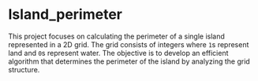 # Island_perimeter

This project focuses on calculating the perimeter of a single island represented in a 2D grid. The grid consists of integers where `1`s represent land and `0`s represent water. The objective is to develop an efficient algorithm that determines the perimeter of the island by analyzing the grid structure.
